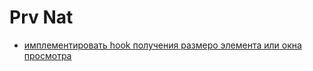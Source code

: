 # Prv Nat

- [имплементировать hook получения размеро элемента или окна просмотра](https://github.com/guzovv/prv-nat/issues/1)
